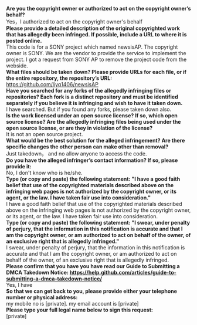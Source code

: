 **Are you the copyright owner or authorized to act on the copyright owner’s behalf?**  
Yes，I authorized to act on the copyright owner's behalf  
**Please provide a detailed description of the original copyrighted work that has allegedly been infringed. If possible, include a URL to where it is posted online.**  
This code is for a SONY project which named newsisAP. The copyright owner is SONY. We are the vendor to provide the service to implement the project. I got a request from SONY AP to remove the project code from the webside.  
**What files should be taken down? Please provide URLs for each file, or if the entire repository, the repository’s URL:**  
https://github.com/liyq1406/newsisAP  
**Have you searched for any forks of the allegedly infringing files or repositories? Each fork is a distinct repository and must be identified separately if you believe it is infringing and wish to have it taken down.**  
I have searched. But if you found any forks, please taken down also.  
**Is the work licensed under an open source license? If so, which open source license? Are the allegedly infringing files being used under the open source license, or are they in violation of the license?**  
It is not an open source project.  
**What would be the best solution for the alleged infringement? Are there specific changes the other person can make other than removal?**   
Just takedown， and no allow anyone to access the code.  
**Do you have the alleged infringer’s contact information? If so, please provide it:**  
No, I don't know who is he/she.  
**Type (or copy and paste) the following statement: "I have a good faith belief that use of the copyrighted materials described above on the infringing web pages is not authorized by the copyright owner, or its agent, or the law. I have taken fair use into consideration."**  
I have a good faith belief that use of the copyrighted materials described above on the infringing web pages is not authorized by the copyright owner, or its agent, or the law. I have taken fair use into consideration.  
**Type (or copy and paste) the following statement: "I swear, under penalty of perjury, that the information in this notification is accurate and that I am the copyright owner, or am authorized to act on behalf of the owner, of an exclusive right that is allegedly infringed."**  
I swear, under penalty of perjury, that the information in this notification is accurate and that I am the copyright owner, or am authorized to act on behalf of the owner, of an exclusive right that is allegedly infringed.  
**Please confirm that you have you have read our Guide to Submitting a DMCA Takedown Notice: https://help.github.com/articles/guide-to-submitting-a-dmca-takedown-notice/**  
Yes, I have  
**So that we can get back to you, please provide either your telephone number or physical address:**  
my mobile no is [private]. my email account is [private]  
**Please type your full legal name below to sign this request:**  
[private]

